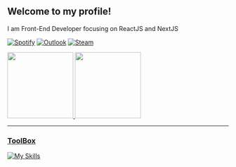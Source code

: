 ## Welcome to my profile!
I am Front-End Developer focusing on ReactJS and NextJS

[![Spotify](https://img.shields.io/badge/Spotify-1ED760?style=for-the-badge&logo=spotify&logoColor=white)](https://open.spotify.com/user/xugs5c97b6gyfb9u89b6daho8)
[![Outlook](https://img.shields.io/badge/Microsoft_Outlook-0078D4?style=for-the-badge&logo=microsoft-outlook&logoColor=white )](https://open.spotify.com/user/xugs5c97b6gyfb9u89b6daho8)
[![Steam](https://img.shields.io/badge/steam-%23000000.svg?style=for-the-badge&logo=steam&logoColor=white)](https://steamcommunity.com/profiles/76561198351795776)
<br/>


<div>
   <a href="https://github.com/Gusstagabe">
   <img height="150em" src="https://github-readme-stats.vercel.app/api?username=GustaGabe&show_icons=true&theme=tokyonight&include_all_commits=true&count_private=true"/>
   <img height="150em" src="https://github-readme-stats.vercel.app/api/top-langs/?username=GustaGabe&layout=compact&langs_count=6&theme=tokyonight"/>

</div>

<hr>

### ToolBox

[![My Skills](https://skillicons.dev/icons?i=react,nextjs,tailwind,ts,vscode,figma&theme=dark)](https://skillicons.dev)
